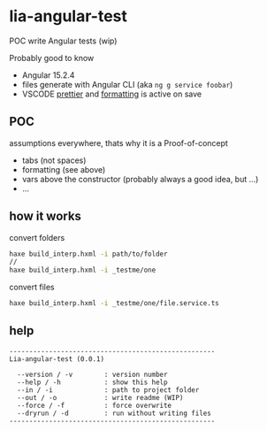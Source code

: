# lia-angular-test

POC write Angular tests (wip)

Probably good to know

- Angular 15.2.4
- files generate with Angular CLI (aka `ng g service foobar`)
- VSCODE [prettier](https://marketplace.visualstudio.com/items?itemName=esbenp.prettier-vscode) and [formatting](https://marketplace.visualstudio.com/items?itemName=tombonnike.vscode-status-bar-format-toggle) is active on save

## POC

assumptions everywhere, thats why it is a Proof-of-concept

- tabs (not spaces)
- formatting (see above)
- vars above the constructor (probably always a good idea, but ...)
- ...

## how it works

convert folders

```bash
haxe build_interp.hxml -i path/to/folder
//
haxe build_interp.hxml -i _testme/one
```

convert files

```bash
haxe build_interp.hxml -i _testme/one/file.service.ts
```

## help

```
----------------------------------------------------
Lia-angular-test (0.0.1)

  --version / -v        : version number
  --help / -h           : show this help
  --in / -i             : path to project folder
  --out / -o            : write readme (WIP)
  --force / -f          : force overwrite
  --dryrun / -d         : run without writing files
----------------------------------------------------
```

